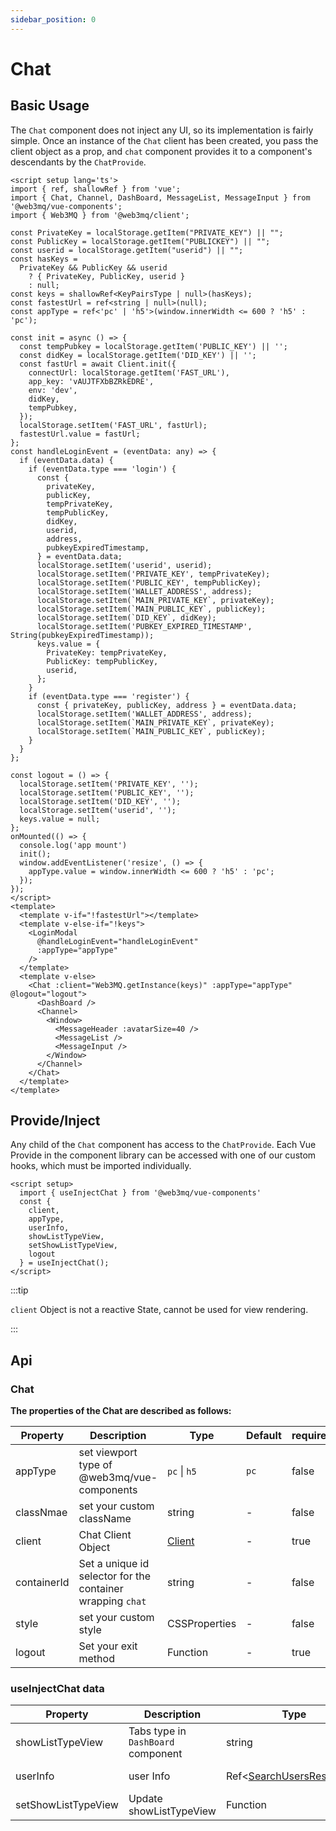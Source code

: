 ```yaml
---
sidebar_position: 0
---
```


# Chat

## Basic Usage

The `Chat` component does not inject any UI, so its implementation is fairly simple. Once an instance of the `Chat` client has been created, you pass the client object as a prop, and `chat` component provides it to a component's descendants by the `ChatProvide`.

```vue
<script setup lang='ts'>
import { ref, shallowRef } from 'vue';
import { Chat, Channel, DashBoard, MessageList, MessageInput } from '@web3mq/vue-components';
import { Web3MQ } from '@web3mq/client';

const PrivateKey = localStorage.getItem("PRIVATE_KEY") || "";
const PublicKey = localStorage.getItem("PUBLICKEY") || "";
const userid = localStorage.getItem("userid") || "";
const hasKeys =
  PrivateKey && PublicKey && userid
    ? { PrivateKey, PublicKey, userid }
    : null;
const keys = shallowRef<KeyPairsType | null>(hasKeys);
const fastestUrl = ref<string | null>(null);
const appType = ref<'pc' | 'h5'>(window.innerWidth <= 600 ? 'h5' : 'pc');

const init = async () => {
  const tempPubkey = localStorage.getItem('PUBLIC_KEY') || '';
  const didKey = localStorage.getItem('DID_KEY') || '';
  const fastUrl = await Client.init({
    connectUrl: localStorage.getItem('FAST_URL'),
    app_key: 'vAUJTFXbBZRkEDRE',
    env: 'dev',
    didKey,
    tempPubkey,
  });
  localStorage.setItem('FAST_URL', fastUrl);
  fastestUrl.value = fastUrl;
};
const handleLoginEvent = (eventData: any) => {
  if (eventData.data) {
    if (eventData.type === 'login') {
      const {
        privateKey,
        publicKey,
        tempPrivateKey,
        tempPublicKey,
        didKey,
        userid,
        address,
        pubkeyExpiredTimestamp,
      } = eventData.data;
      localStorage.setItem('userid', userid);
      localStorage.setItem('PRIVATE_KEY', tempPrivateKey);
      localStorage.setItem('PUBLIC_KEY', tempPublicKey);
      localStorage.setItem('WALLET_ADDRESS', address);
      localStorage.setItem(`MAIN_PRIVATE_KEY`, privateKey);
      localStorage.setItem(`MAIN_PUBLIC_KEY`, publicKey);
      localStorage.setItem(`DID_KEY`, didKey);
      localStorage.setItem('PUBKEY_EXPIRED_TIMESTAMP', String(pubkeyExpiredTimestamp));
      keys.value = {
        PrivateKey: tempPrivateKey,
        PublicKey: tempPublicKey,
        userid,
      };
    }
    if (eventData.type === 'register') {
      const { privateKey, publicKey, address } = eventData.data;
      localStorage.setItem('WALLET_ADDRESS', address);
      localStorage.setItem(`MAIN_PRIVATE_KEY`, privateKey);
      localStorage.setItem(`MAIN_PUBLIC_KEY`, publicKey);
    }
  }
};

const logout = () => {
  localStorage.setItem('PRIVATE_KEY', '');
  localStorage.setItem('PUBLIC_KEY', '');
  localStorage.setItem('DID_KEY', '');
  localStorage.setItem('userid', '');
  keys.value = null;
};
onMounted(() => {
  console.log('app mount')
  init();
  window.addEventListener('resize', () => {
    appType.value = window.innerWidth <= 600 ? 'h5' : 'pc';
  });
});
</script>
<template>
  <template v-if="!fastestUrl"></template>
  <template v-else-if="!keys">
    <LoginModal
      @handleLoginEvent="handleLoginEvent"
      :appType="appType"
    />
  </template>
  <template v-else>
    <Chat :client="Web3MQ.getInstance(keys)" :appType="appType" @logout="logout">
      <DashBoard />
      <Channel>
        <Window>
          <MessageHeader :avatarSize=40 />
          <MessageList />
          <MessageInput />
        </Window>
      </Channel>
    </Chat>
  </template>
</template>
```

## Provide/Inject

Any child of the `Chat` component has access to the `ChatProvide`. Each Vue Provide in the component library can be accessed with one of our custom hooks, which must be imported individually.

```vue
<script setup>
  import { useInjectChat } from '@web3mq/vue-components'
  const { 
    client,
    appType,
    userInfo,
    showListTypeView,
    setShowListTypeView,
    logout
  } = useInjectChat();
</script>
```

:::tip

`client` Object is not a reactive State, cannot be used for view rendering.

:::

## Api
### Chat
**The properties of the Chat are described as follows:**

| Property    | Description                                              | Type                                      | Default | required |
| ----------- | -------------------------------------------------------- | ----------------------------------------- | ------- | -------- |
| appType     | set viewport type of @web3mq/vue-components              | `pc` \| `h5`                              |  `pc`   |   false  |
| classNmae   | set your custom className                                | string                                    |   -     |   false  |
| client      | Chat Client Object                                       | [Client](/docs/Web3MQ-SDK/JS-SDK/client/) |   -     |   true   |
| containerId |Set a unique id selector for the container wrapping `chat`| string                                    |   -     |   false  |
| style       | set your custom style                                    | CSSProperties                             |   -     |   false  |
| logout      | Set your exit method                                     | Function                                  |   -     |   true   |

### useInjectChat data

| Property             | Description                                      | Type                                      | Default | required |
| -------------------- | ------------------------------------------------ | ----------------------------------------- | ------- | -------- |
| showListTypeView     | Tabs type in `DashBoard` component               | string                                    | 'room'  | -------- |
| userInfo             | user Info   | Ref<[SearchUsersResponse](/docs/Web3MQ-SDK/JS-SDK/types/#searchusersresponse)> |  -      | -------- |
| setShowListTypeView  | Update showListTypeView                          | Function                                  |  -      | -------- |

